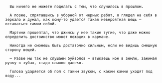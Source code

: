       Вы ничего не можете поделать с тем, что случилось в прошлом.

      А позже, спрятавшись в уборной от черных ребят, я глядел на себя в зеркало и думал, как кому-то удается такая невероятная вещь — оставаться самим собой.

      Мартини прошептал, что джинсы у нее такие тугие, что даже можно определить достоинство монет лежащих в кармане.

      Никогда не сможешь быть достаточно сильным, если не видишь смешную сторону вещей.

      — Разве мы так не слушаем буйволов — втыкаешь нож в землю, зажимая ручку в зубах, стадо слышно далеко.

      Голова ударяется об пол с таким звуком, с каким камни уходят под воду...
